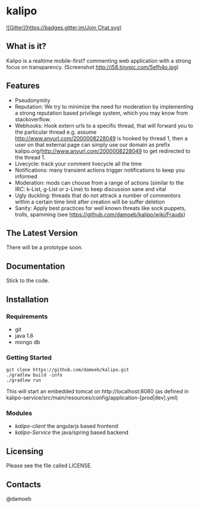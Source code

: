 kalipo
==========================
[![Gitter](https://badges.gitter.im/Join Chat.svg)](https://gitter.im/damoeb/kalipo?utm_source=badge&utm_medium=badge&utm_campaign=pr-badge&utm_content=badge)

What is it?
-----------

Kalipo is a realtime mobile-first? commenting web application with a strong focus on transparency. (Screenshot http://i58.tinypic.com/5efh4o.jpg)

Features
--------
- Pseudonymity
- Reputation: We try to minimize the need for moderation by implementing a
strong reputation based privilege system, which you may know from stackoverflow.
- Webhooks: Hook extern urls to a specific thread, that will forward you to the particular thread
e.g. assume http://www.anyurl.com/2000008228049 is hooked by thread 1, then a user on that external page can simply use our domain as prefix kalipo.org/http://www.anyurl.com/2000008228049 to get redirected to the thread 1.
- Livecycle: track your comment livecycle all the time
- Notifications: many transient actions trigger notifications to keep you informed
- Moderation: mods can choose from a range of actions (similar to the IRC: k-List, g-List or z-Line) to keep discussion sane and vital
- Ugly duckling: threads that do not attrack a number of commentors within a certain time limit after creation will be suffer deletion
- Sanity: Apply best practices for well known threats like sock puppets, trolls, spamming (see https://github.com/damoeb/kalipo/wiki/Frauds)

The Latest Version
------------------
There will be a prototype soon.


Documentation
------------
Stick to the code.


Installation
------------
### Requirements
* git
* java 1.8
* mongo db

### Getting Started

    git clone https://github.com/damoeb/kalipo.git
    ./gradlew build -info
    ./gradlew run

This will start an embedded tomcat on http://localhost:8080 (as defined in kalipo-service/src/main/resources/config/application-[prod|dev].yml)

### Modules

* *kalipo-client* the angularjs based frontend
* *kalipo-Service* the java/spring based backend


Licensing
------------

Please see the file called LICENSE.

Contacts
--------
@damoeb
